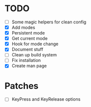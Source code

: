 # TODO
  - [ ] Some magic helpers for clean config
  - [X] Add modes
  - [X] Persistent mode
  - [X] Get current mode
  - [X] Hook for mode change
  - [X] Document stuff
  - [ ] Clean up build system
  - [ ] Fix installation
  - [X] Create man page

# Patches
  - [ ] KeyPress and KeyRelease options
